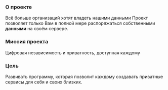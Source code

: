 ### О проекте

Всё больше организаций хотят владеть нашими данными
Проект позволяет только Вам в полной мере распоряжаться собственными **данными** на своём сервере.

### Миссия проекта

Цифровая независимость и приватность, доступная каждому

### Цель

Развивать программу, которая позволит каждому создавать приватные сервисы для себя и своих близких.